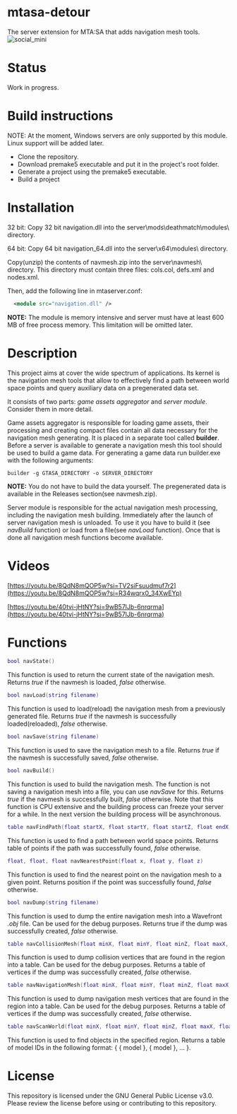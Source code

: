 # mtasa-detour
The server extension for MTA:SA that adds navigation mesh tools.
![social_mini](https://github.com/tederis/mtasa-detour/assets/12121551/0e0ab1af-3a07-4456-8934-4ab82acbc54f)

Status
======

Work in progress.

Build instructions
======

NOTE: At the moment, Windows servers are only supported by this module. Linux support will be added later.
* Clone the repository.
* Download premake5 executable and put it in the project's root folder.
* Generate a project using the premake5 executable.
* Build a project

Installation
======

32 bit: Copy 32 bit navigation.dll into the server\mods\deathmatch\modules\ directory.

64 bit: Copy 64 bit navigation_64.dll into the server\x64\modules\ directory.

Copy(unzip) the contents of navmesh.zip into the server\navmesh\ directory. This directory must contain three files: cols.col, defs.xml and nodes.xml.

Then, add the following line in mtaserver.conf:
```xml
  <module src="navigation.dll" />
```

**NOTE:** The module is memory intensive and server must have at least 600 MB of free process memory. This limitation will be omitted later.

Description
======

This project aims at cover the wide spectrum of applications. Its kernel is the navigation mesh tools that allow to effectively find a path between world space points and query auxiliary data on a pregenerated data set.

It consists of two parts: *game assets aggregator* and *server module*. Сonsider them in more detail.

Game assets aggregator is responsible for loading game assets, their processing and creating compact files contain all data necessary for the navigation mesh generating. It is placed in a separate tool called **builder**. Before a server is available to generate a navigation mesh this tool should be used to build a game data. For generating a game data run builder.exe with the following arguments:
```
builder -g GTASA_DIRECTORY -o SERVER_DIRECTORY
```

**NOTE:** You do not have to build the data yourself. The pregenerated data is available in the Releases section(see navmesh.zip).

Server module is responsible for the actual navigation mesh processing, including the navigation mesh building. Immediately after the launch of server navigation mesh is unloaded. To use it you have to build it (see *navBuild* function) or load from a file(see *navLoad* function). Once that is done all navigation mesh functions become available. 

Videos
======
[https://youtu.be/8QdN8mQOP5w?si=TV2siFsuudmuf7r2](https://youtu.be/8QdN8mQOP5w?si=R34wqrx0_34XwEYp)

[https://youtu.be/40tvi-jHtNY?si=9wB57lJb-6nrqrma](https://youtu.be/40tvi-jHtNY?si=9wB57lJb-6nrqrma)

Functions
======
```lua
bool navState()
```
This function is used to return the current state of the navigation mesh. Returns *true* if the navmesh is loaded, *false* otherwise.

```lua
bool navLoad(string filename)
```
This function is used to load(reload) the navigation mesh from a previously generated file. Returns *true* if the navmesh is successfully loaded(reloaded), *false* otherwise.

```lua
bool navSave(string filename)
```
This function is used to save the navigation mesh to a file. Returns *true* if the navmesh is successfully saved, *false* otherwise.

```lua
bool navBuild()
```
This function is used to build the navigation mesh. The function is not saving a navigation mesh into  a file, you can use *navSave* for this. Returns *true* if the navmesh is successfully built, *false* otherwise. Note that this function is CPU extensive and the building process can freeze your server for a while. In the next version the building process will be asynchronous.

```lua
table navFindPath(float startX, float startY, float startZ, float endX, float endY, float endZ)
```
This function is used to find a path between world space points. Returns table of points if the path was successfully found, *false* otherwise.

```lua
float, float, float navNearestPoint(float x, float y, float z)
```
This function is used to find the nearest point on the navigation mesh to a given point. Returns position if the point was successfully found, *false* otherwise.

```lua
bool navDump(string filename)
```
This function is used to dump the entire navigation mesh into a Wavefront *.obj* file. Can be used for the debug purposes. Returns true if the dump was successfully created, *false* otherwise.

```lua
table navCollisionMesh(float minX, float minY, float minZ, float maxX, float maxY, float maxZ, float bias)
```
This function is used to dump collision vertices that are found in the region into a table. Can be used for the debug purposes. Returns a table of vertices if the dump was successfully created, *false* otherwise.

```lua
table navNavigationMesh(float minX, float minY, float minZ, float maxX, float maxY, float maxZ, float bias)
```
This function is used to dump navigation mesh vertices that are found in the region into a table. Can be used for the debug purposes. Returns a table of vertices if the dump was successfully created, *false* otherwise.

```lua
table navScanWorld(float minX, float minY, float minZ, float maxX, float maxY, float maxZ)
```
This function is used to find objects in the specified region. Returns a table of model IDs in the following format: { { model }, { model }, ... }.

License
======
This repository is licensed under the GNU General Public License v3.0. Please review the license before using or contributing to this repository.
